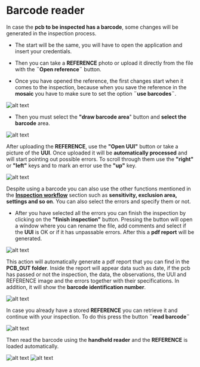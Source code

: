 # Barcode reader

In case the **pcb to be inspected has a barcode**, some changes will be generated in the inspection process. 

- The start will be the same, you will have to open the application and insert your credentials. 

- Then you can take a **REFERENCE** photo or upload it directly from the file with the **¨Open reference¨** button. 

- Once you have opened the reference, the first changes start when it comes to the inspection, because when you save the reference in the **mosaic** you have to make sure to set the option **¨use barcodes¨**.

![alt text](assets/use-barcodes.png)

- Then you must select the **"draw barcode area**" button and **select the barcode** area.

![alt text](assets/barcode-area.png)

After uploading the **REFERENCE**, use the **"Open UUI"** button or take a picture of the **UUI**. Once uploaded it will be **automatically processed** and will start pointing out possible errors. To scroll through them use the **"right"** or **"left"** keys and to mark an error use the **"up"** key.
 
![alt text](assets/barcode-errors.png)

Despite using a barcode you can also use the other functions mentioned in the **[Inspection workflow](Inspection_workflow.md "Title")** section such as **sensitivity, exclusion area, settings and so on**. You can also select the errors and specify them or not.

- After you have selected all the errors you can finish the inspection by clicking on the **"finish inspection"** button.  Pressing the button will open a window where you can rename the file, add comments and select if the **UUI** is OK or if it has unpassable errors. After this a **pdf report** will be generated.

![alt text](assets/finish-inspecttion-barcode.png)

This action will automatically generate a pdf report that you can find in the **PCB_OUT folder**. Inside the report will appear data such as date, if the pcb has passed or not the inspection, the data, the observations, the UUI and REFERENCE image and the errors together with their specifications. In addition, it will show the **barcode identification number**.

![alt text](assets/barcode-report.png)

In case you already have a stored **REFERENCE** you can retrieve it and continue with your inspection. To do this press the button **¨read barcode¨**

![alt text](assets/read-barcode.png)

Then read the barcode using the **handheld reader** and the **REFERENCE** is loaded automatically. 

![alt text](assets/barcode-reference.png)
![alt text](assets/barcode-handhold.png)

